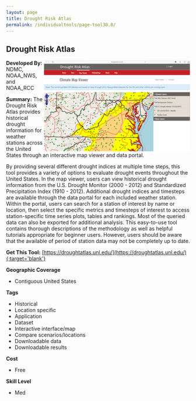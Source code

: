 ```yaml
---
layout: page
title: Drought Risk Atlas
permalink: /individualtools/page-tool30.0/
---
```

## Drought Risk Atlas

<img src="/images/scaled_250_400/TOOLID_30.0_ScreenCapture-1.png" style="max-height:250px;max-width:400;" align="right"/>

**Developed By:** NDMC, NOAA_NWS, and NOAA_RCC

**Summary:** The Drought Risk Atlas provides historical drought information for weather stations across the United States through an interactive map viewer and data portal.

By providing several different drought indices at multiple time steps, this tool provides a variety of options to evaluate drought events throughout the United States. In the map viewer, users can view historical drought information from the U.S. Drought Monitor (2000 - 2012) and Standardized Precipitation Index (1910 - 2012). Additional drought indices and timesteps are available through the data portal for each included weather station. Within the portal, users can search for a station of interest by name or location, then select the specific metrics and timesteps of interest to access station-specific time series plots, tables and rankings. Most of the queried data can also be exported for additional analysis. This easy-to-use tool contains thorough descriptions of the methodology as well as helpful tutorials appropriate for beginner users. However, users should be aware that the available of period of station data may not be completely up to date. 

**Get This Tool:** [https://droughtatlas.unl.edu/](https://droughtatlas.unl.edu/){:target='blank'}

**Geographic Coverage**

* Contiguous United States

**Tags**

*  Historical 
*  Location specific
*  Application
*  Dataset
*  Interactive interface/map
*  Compare scenarios/locations
*  Downloadable data
*  Downloadable results

**Cost**

* Free

**Skill Level**

* Med
